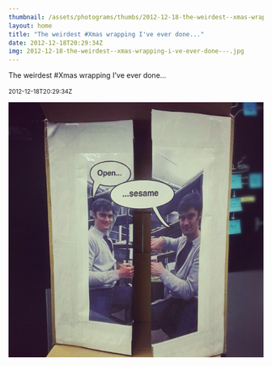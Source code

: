 ```yaml
---
thumbnail: /assets/photograms/thumbs/2012-12-18-the-weirdest--xmas-wrapping-i-ve-ever-done---.jpg
layout: home
title: "The weirdest #Xmas wrapping I've ever done..."
date: 2012-12-18T20:29:34Z
img: 2012-12-18-the-weirdest--xmas-wrapping-i-ve-ever-done---.jpg
---
```


The weirdest #Xmas wrapping I've ever done...

<small>2012-12-18T20:29:34Z</small>

![The weirdest #Xmas wrapping I've ever done...](2012-12-18-the-weirdest--xmas-wrapping-i-ve-ever-done---.jpg)
